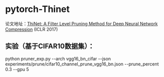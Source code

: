 # pytorch-Thinet

论文地址：[ThiNet: A Filter Level Pruning Method for Deep Neural Network Compression](https://arxiv.org/abs/1707.06342) (ICLR 2017)

## 实验（基于CIFAR10数据集）：

python pruner_exp.py --arch vgg16_bn_cifar --json experiments/prune/cifar10_channel_prune_vgg16_bn.json --prune_percent 0.3 --gpu 5